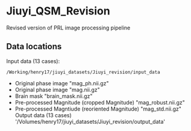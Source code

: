 # Jiuyi_QSM_Revision
Revised version of PRL image processing pipeline
## Data locations
Input data (13 cases):

`/Working/henry17/jiuyi_datasets/Jiuyi_revision/input_data`
- Original phase image "mag_ph.nii.gz"
- Original phase image "mag.nii.gz"
- Brain mask "brain_mask.nii.gz"
- Pre-processed Magnitude (cropped Magnitude) "mag_robust.nii.gz"
- Pre-processed Magntiude (reoriented Magnitude) "mag_std.nii.gz"
Output data (13 cases)
'/Volumes/henry17/jiuyi_datasets/Jiuyi_revision/output_data'
